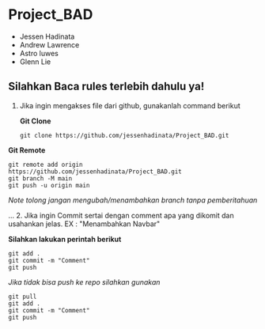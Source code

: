 # Project_BAD

- Jessen Hadinata
- Andrew Lawrence
- Astro luwes
- Glenn Lie

## Silahkan Baca rules terlebih dahulu ya!

1. Jika ingin mengakses file dari github, gunakanlah command berikut

   **Git Clone**

   ```
   git clone https://github.com/jessenhadinata/Project_BAD.git
   ```

**Git Remote**

   ```
   git remote add origin https://github.com/jessenhadinata/Project_BAD.git
   git branch -M main
   git push -u origin main
   ```

   _Note tolong jangan mengubah/menambahkan branch tanpa pemberitahuan_
   
... 2. Jika ingin Commit sertai dengan comment apa yang dikomit dan usahankan jelas. EX : "Menambahkan Navbar"

**Silahkan lakukan perintah berikut**

```
git add .
git commit -m "Comment"
git push
```

_Jika tidak bisa push ke repo silahkan gunakan_

```
git pull
git add .
git commit -m "Comment"
git push
```
